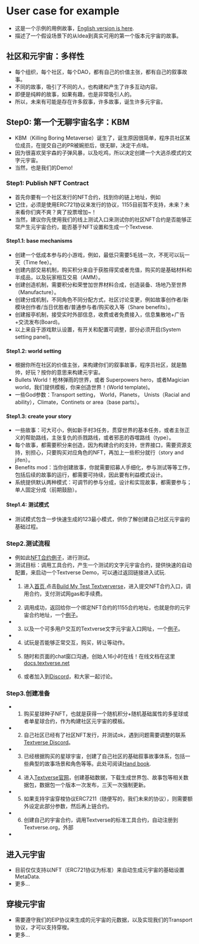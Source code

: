 # User case for example
+ 这是一个示例的用例故事，[English version is here]().
+ 描述了一个假设场景下的从Idea到真实可用的第一个版本元宇宙的故事。

## 社区和元宇宙：多样性
+ 每个组织，每个社区，每个DAO，都有自己的价值主张，都有自己的叙事故事。
+ 不同的故事，吸引了不同的人，也构建和产生了许多互动内容。
+ 即便是纯粹的故事，如果有趣，也是非常吸引人的。
+ 所以，未来有可能是存在许多叙事，许多故事，诞生许多元宇宙。

## Step0: 第一个无聊宇宙名字：KBM
+ KBM（Killing Boring Metaverse）诞生了，诞生原因很简单，程序员社区某位成员，在提交自己的PR被婉拒后，很无聊，决定干点啥。
+ 因为很喜欢吴宇森的子弹风暴，以及吃鸡，所以决定创建一个大逃杀模式的文字元宇宙。
+ 当然，也是我们的Demo!

### Step1: Publish NFT Contract
+ 首先你要有一个社区发行的NFT合约，找到你的链上地址，例如 []()
+ 记住，必须是使用ERC721协议来发行的协议，1155目前暂不支持，未来？未来看你们爽不爽？爽了投票增加~！
+ 当然，建议你先使用我们的线上测试入口来测试你的社区NFT合约是否能够正常产生元宇宙合约，能否基于NFT设置和生成一个Textvese.
#### Step1.1: base mechanisms
+ 创建一个低成本参与的小游戏，例如，最低只需要5毛钱一次，不死可以玩一天（Time fee）。
+ 创建内部交易机制，购买积分来自于获胜得奖或者充值，购买的是基础材料和半成品，以及玩家相互交易（AMM）。
+ 创建创造机制，需要积分和荣誉加世界材料合成，创造装备、场地乃至世界（Manufacture）。
+ 创建分成机制，不同角色不同分配方式，社区讨论变更，例如故事创作者/新模块创作者/当日优胜者/普通参与者/购买收入等（Share benefits）。
+ 创建报亭机制，接受实时外部信息，收费或者免费接入，信息集散地+广告+交流发布(Board)。
+ 以上来自于游戏默认设置，有开关和配置可调整，部分必须开启(System setting panel)。
#### Step1.2: world setting
+ 根据你所在社区的价值主张，来构建你们的叙事故事，程序员社区，就是酷帅，好玩？按你的意思来构建元宇宙。
+ Bullets World！枪林弹雨的世界，或者 Superpowers hero，或者Magician world，我们提供模板，你来创造世界！(World template)。
+ 一些God参数：Transport setting， World，Planets， Unists（Racial and ability），Climate，Continets or area（base parts）。
#### Step1.3: create your story
+ 一些故事：可大可小，例如新手村3任务，贯穿世界的基本任务，或者主张正义的帮助路线，主张复仇的杀戮路线，或者邪恶的吞噬路线（type）。
+ 每个故事，都需要积分来创造，因为构建合约的支持，世界接口，需要资源支持，别担心，只要购买对应角色的NFT，再加上一些积分就行（story and jifen）。
+ Benefits mod：当你创建故事，你就需要招募人手细化，参与测试等等工作，包括后续的故事的运行，都需要可持续，因此要有利益模式设计。
+ 系统提供默认两种模式：可调节的参与分成，设计和实现故事，都需要参与；单人固定分成（前期鼓励）。
#### Step1.4: 测试模式
+ 测试模式包含一步快速生成的123最小模式，供你了解创建自己社区元宇宙的基础过程。

### Step2.测试流程
+ 例如此[NFT合约例子]()，进行测试。
+ 测试目标：调用工具合约，产生一个测试的文字元宇宙合约，提供快速的自动配置，来启动一个Textverse Demo，可以通过返回链接进入试玩.
+ 1. 进入[首页](),点击[Build My Test Textververse]()，进入提交NFT合约入口，调用合约，支付测试网gas和手续费。
+ 2. 调用成功，返回给你一个绑定NFT合约的1155合约地址，也就是你的元宇宙合约地址，一个[例子]()。
+ 3. 以及一个可多用户交互的Textverse文字元宇宙入口网址，一个[例子]()。
+ 4. 试玩是否能够正常交互，购买，转让等动作。
+ 5. 随时和页面的chat窗口沟通，创始人16小时在线！在线文档在这里[docs.textverse.net]()
+ 6. 或者加入到[Discord]()，和大家一起讨论。
### Step3.创建准备
+ 1. 购买星球种子NFT，也就是获得一个随机积分+随机基础属性的多星球或者单星球合约，作为构建社区元宇宙的模板。
+ 2. 自己社区已经有了社区NFT发行，并测试ok，遇到问题需要调整的联系[Textverse Discord]()。
+ 3. 已经根据购买的星球宇宙，创建了自己社区的基础叙事故事体系，包括一些典型的故事场景和角色等等。此处可阅读[Hand book]().
+ 4. 进入[Textverse官网]()，创建基础数据，下载生成世界包、故事包等相关数据包，数据包一个版本一次发布，三天一次强制更新。
+ 5. 如果支持宇宙穿梭协议ERC7211（随便写的，我们未来的协议），则需要额外设定此部分参数，然后再上链合约。
+ 6. 创建自己的宇宙合约，调用Textverse的标准工具合约，自动注册到Textverse.org，外部
+ 
### 
### 
### 
### 
### 
### 

## 进入元宇宙
+ 目前仅仅支持以NFT（ERC721协议为标准）来自动生成元宇宙的基础设置MetaData.
+ 更多...

## 穿梭元宇宙
+ 需要遵守我们的EIP协议来生成的元宇宙的元数据，以及实现我们的Transport协议，才可以支持穿梭。
+ 更多...